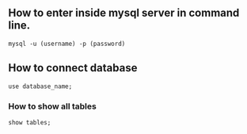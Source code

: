 ## How to enter inside mysql server in command line.
```
mysql -u (username) -p (password)
```
## How to connect database
```
use database_name;
```
### How to show all tables
```
show tables;
```
